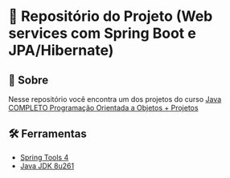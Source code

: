 # :open_file_folder: Repositório do Projeto (Web services com Spring Boot e JPA/Hibernate)


## :pushpin: Sobre
Nesse repositório você encontra um dos projetos do curso [Java COMPLETO Programação Orientada a Objetos + Projetos](https://www.udemy.com/course/java-curso-completo/)

## :hammer_and_wrench: Ferramentas
- [Spring Tools 4](https://spring.io/tools)
- [Java JDK 8u261](https://www.oracle.com/br/java/technologies/javase/javase8u211-later-archive-downloads.html)